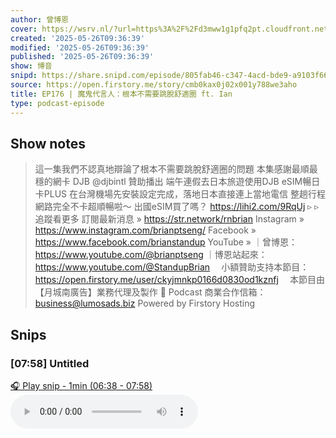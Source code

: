 ```yaml
---
author: 曾博恩
cover: https://wsrv.nl/?url=https%3A%2F%2Fd3mww1g1pfq2pt.cloudfront.net%2FAvatar%2Fckyjmnkp0166d0830od1kznfj%2F1642480792231.png&w=200&h=200
created: '2025-05-26T09:36:39'
modified: '2025-05-26T09:36:39'
published: '2025-05-26T09:36:39'
show: 博音
snipd: https://share.snipd.com/episode/805fab46-c347-4acd-bde9-a9103f664abb
source: https://open.firstory.me/story/cmb0kax0j02x001y788we3aho
title: EP176 | 魔鬼代言人：根本不需要跳脫舒適圈 ft. Ian
type: podcast-episode
---
```



## Show notes
> 這一集我們不認真地辯論了根本不需要跳脫舒適圈的問題     本集感謝最順最穩的網卡 DJB @djbintl 贊助播出     端午連假去日本旅遊使用DJB eSIM暢日卡PLUS  在台灣機場先安裝設定完成，落地日本直接連上當地電信  整趟行程網路完全不卡超順暢啦～    出國eSIM買了嗎？  https://lihi2.com/9RqUj      ▹ ▹ 追蹤看更多  訂閱最新消息 » https://str.network/rnbrian  Instagram » https://www.instagram.com/brianptseng/  Facebook » https://www.facebook.com/brianstandup  YouTube »   ｜曾博恩：https://www.youtube.com/@brianptseng  ｜博恩站起來：https://www.youtube.com/@StandupBrian  ⠀  小額贊助支持本節目： https://open.firstory.me/user/ckyjmnkp0166d0830od1kznfj  ⠀  本節目由【月城南廣告】業務代理及製作  💌 Podcast 商業合作信箱：business@lumosads.biz
> Powered by  Firstory Hosting

## Snips
### [07:58] Untitled
[🎧 Play snip - 1min️ (06:38 - 07:58)](https://share.snipd.com/snip/5d7afe16-e50c-47a8-9215-43d7ef287c26)
<audio controls> <source src="https://m.cdn.firstory.me/track/ckyjmnkp0166d0830od1kznfj/cmb0kax0j02x001y788we3aho/https%3A%2F%2Fd3mww1g1pfq2pt.cloudfront.net%2FRecord%2Fckyjmnkp0166d0830od1kznfj%2Fcmb0kax0j02x101y78jfq7a1m.mp3?v=1747990366641#t=06:38,07:58"> </audio>
